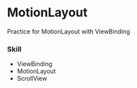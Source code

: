 # MotionLayout
Practice for MotionLayout with ViewBinding

### Skill 
- ViewBinding
- MotionLayout
- ScrollView 
